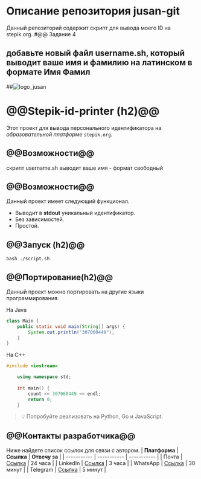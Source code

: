 # Описание репозитория jusan-git

Данный репозиторий содержит скрипт для вывода моего ID на stepik.org.
#@@ Задание 4
## добавьте новый файл username.sh, который выводит ваше имя и фамилию на латинском в формате Имя Фамил
##<img src="https://drive.google.com/file/d/1NA-klxDQYmRJKISCBMybqJIyW2W9rIyt/view?usp=share_link" alt="logo_jusan">

# @@Stepik-id-printer (h2)@@
Этот проект для вывода персонального идентификатора на *образовательной платформе* ```stepik.org```.
## @@Возможности@@
скрипт username.sh выводит ваше имя - формат свободный
## @@Возможности@@
Данный проект имеет следующий функционал.   
* Выводит в **stdout** уникальный идентификатор.   
* Без зависимостей.   
* Простой.   
## @@Запуск (h2)@@
	bash ./script.sh
## @@Портирование(h2)@@
Данный проект можно портировать на другие языки программирования.  

На Java
```Java
class Main {
    public static void main(String[] args) {
        System.out.println("307060449");
    }
}
```
На C++
```C++
#include <iostream>

    using namespace std;
    
	int main() {
	    count << 307060449 << endl;
	    return 0;
	}
```
> 💡 Попробуйте реализовать на Python, Go и JavaScript.
## @@Контакты разработчика@@
Ниже найдете список ссылок для связи с автором.
| **Платформа** | **Ссылка**                                       | **Отвечу за** |
| -----------   | -----------                                      | -----------   |
| Почта         | [Ссылка](https://github.com/Aido89/-jusan-git) | 24 часа       |
| LinkedIn      | [Ссылка](https://github.com/Aido89/-jusan-git) | 3 часа        |
| WhatsApp      | [Ссылка](https://github.com/Aido89/-jusan-git) | 30 минут      |
| Telegram      | [Ссылка](https://github.com/Aido89/-jusan-git) | 5 минут       |

